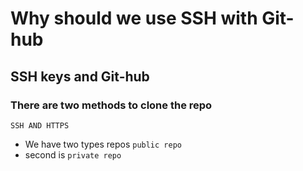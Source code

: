 # Why should we use SSH with Git-hub

## SSH keys and Git-hub
### There are two methods to clone the repo

``` SSH AND HTTPS ```
- We have two types repos ```public repo``` 
- second is ```private repo```

